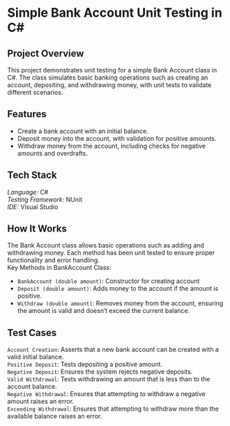 # Simple Bank Account Unit Testing in C#

## Project Overview
This project demonstrates unit testing for a simple Bank Account class in C#. The class simulates basic banking operations such as creating an account, depositing, and withdrawing money, with unit tests to validate different scenarios.
## Features
- Create a bank account with an initial balance. <br />
- Deposit money into the account, with validation for positive amounts.<br />
- Withdraw money from the account, including checks for negative amounts and overdrafts.<br />

## Tech Stack
*Language:* C#<br />
*Testing Framework:*  NUnit<br />
*IDE:* Visual Studio<br />

## How It Works
The Bank Account class allows basic operations such as adding and withdrawing money. Each method has been unit tested to ensure proper functionality and error handling.<br />
Key Methods in BankAccount Class:<br />
- ```BankAccount (double amount)```: Constructor for creating account<br />
- ```Deposit (double amount)```: Adds money to the account if the amount is positive.<br />
- ```Withdraw (double amount)```: Removes money from the account, ensuring the amount is valid and doesn’t exceed the current balance.<br />


## Test Cases<br />
```Account Creation```: Asserts that a new bank account can be created with a valid initial balance.<br />
```Positive Deposit```: Tests depositing a positive amount.<br />
```Negative Deposit```: Ensures the system rejects negative deposits.<br />
```Valid Withdrawal```: Tests withdrawing an amount that is less than to the account balance.<br />
```Negative Withdrawal```: Ensures that attempting to withdraw a negative amount raises an error.<br />
```Exceeding Withdrawal```: Ensures that attempting to withdraw more than the available balance raises an error.
